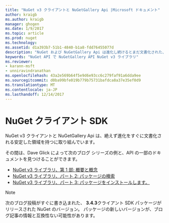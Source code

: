 ```yaml
---
title: "NuGet v3 クライアントと NuGetGallery Api |Microsoft ドキュメント"
author: kraigb
ms.author: kraigb
manager: ghogen
ms.date: 1/9/2017
ms.topic: article
ms.prod: nuget
ms.technology: 
ms.assetid: d1a393b7-51b1-4840-b1a8-fdd76455077d
description: "NuGet および NuGetGallery Api は進化し続けるとまだ文書化された、ですが例としては、Dave Glick のブログでご確認いただけます。"
keywords: "NuGet API で NuGetGallery API NuGet v3 ライブラリ"
ms.reviewer:
- karann-msft
- unniravindranathan
ms.openlocfilehash: 43a2e569b64f5e9d6e93cc6c279faf91a6dda9ee
ms.sourcegitcommit: d0ba99bfe019b779b75731bafdca8a37e35ef0d9
ms.translationtype: MT
ms.contentlocale: ja-JP
ms.lasthandoff: 12/14/2017
---
```

# <a name="nuget-client-sdk"></a>NuGet クライアント SDK

NuGet v3 クライアントと NuGetGallery Api は、絶えず進化をすぐに文書化される安定した領域を持つに取り組んでいます。

その間は、Dave Glick によって次のブログ シリーズの例と、API の一部のドキュメントを見つけることができます。

- [NuGet v3 ライブラリ、第 1 部: 概要と概念](http://daveaglick.com/posts/exploring-the-nuget-v3-libraries-part-1)
- [NuGet v3 ライブラリ、パート 2: パッケージの検索](http://daveaglick.com/posts/exploring-the-nuget-v3-libraries-part-2)
- [NuGet v3 ライブラリ、パート 3: パッケージをインストールします。](http://daveaglick.com/posts/exploring-the-nuget-v3-libraries-part-3)

> [!Note]
> 次のブログ投稿がすぐに書き込まれた、 **3.4.3**クライアント SDK パッケージがリリースされた NuGet のバージョン。
> パッケージの新しいバージョンが、ブログ記事の情報と互換性ない可能性があります。

